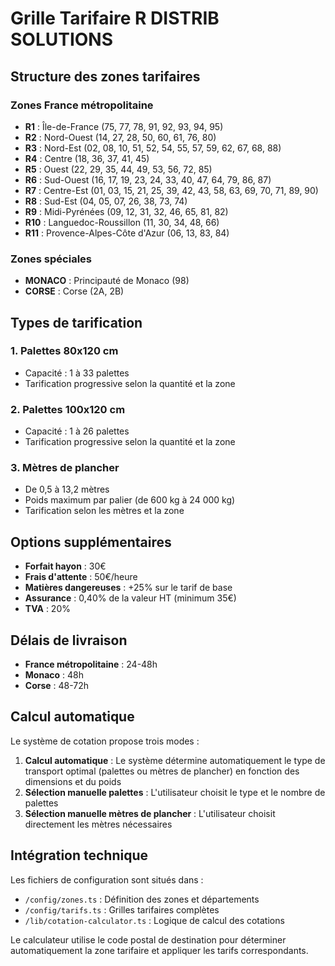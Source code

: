 # Grille Tarifaire R DISTRIB SOLUTIONS

## Structure des zones tarifaires

### Zones France métropolitaine

- **R1** : Île-de-France (75, 77, 78, 91, 92, 93, 94, 95)
- **R2** : Nord-Ouest (14, 27, 28, 50, 60, 61, 76, 80)
- **R3** : Nord-Est (02, 08, 10, 51, 52, 54, 55, 57, 59, 62, 67, 68, 88)
- **R4** : Centre (18, 36, 37, 41, 45)
- **R5** : Ouest (22, 29, 35, 44, 49, 53, 56, 72, 85)
- **R6** : Sud-Ouest (16, 17, 19, 23, 24, 33, 40, 47, 64, 79, 86, 87)
- **R7** : Centre-Est (01, 03, 15, 21, 25, 39, 42, 43, 58, 63, 69, 70, 71, 89, 90)
- **R8** : Sud-Est (04, 05, 07, 26, 38, 73, 74)
- **R9** : Midi-Pyrénées (09, 12, 31, 32, 46, 65, 81, 82)
- **R10** : Languedoc-Roussillon (11, 30, 34, 48, 66)
- **R11** : Provence-Alpes-Côte d'Azur (06, 13, 83, 84)

### Zones spéciales

- **MONACO** : Principauté de Monaco (98)
- **CORSE** : Corse (2A, 2B)

## Types de tarification

### 1. Palettes 80x120 cm
- Capacité : 1 à 33 palettes
- Tarification progressive selon la quantité et la zone

### 2. Palettes 100x120 cm
- Capacité : 1 à 26 palettes
- Tarification progressive selon la quantité et la zone

### 3. Mètres de plancher
- De 0,5 à 13,2 mètres
- Poids maximum par palier (de 600 kg à 24 000 kg)
- Tarification selon les mètres et la zone

## Options supplémentaires

- **Forfait hayon** : 30€
- **Frais d'attente** : 50€/heure
- **Matières dangereuses** : +25% sur le tarif de base
- **Assurance** : 0,40% de la valeur HT (minimum 35€)
- **TVA** : 20%

## Délais de livraison

- **France métropolitaine** : 24-48h
- **Monaco** : 48h
- **Corse** : 48-72h

## Calcul automatique

Le système de cotation propose trois modes :

1. **Calcul automatique** : Le système détermine automatiquement le type de transport optimal (palettes ou mètres de plancher) en fonction des dimensions et du poids
2. **Sélection manuelle palettes** : L'utilisateur choisit le type et le nombre de palettes
3. **Sélection manuelle mètres de plancher** : L'utilisateur choisit directement les mètres nécessaires

## Intégration technique

Les fichiers de configuration sont situés dans :
- `/config/zones.ts` : Définition des zones et départements
- `/config/tarifs.ts` : Grilles tarifaires complètes
- `/lib/cotation-calculator.ts` : Logique de calcul des cotations

Le calculateur utilise le code postal de destination pour déterminer automatiquement la zone tarifaire et appliquer les tarifs correspondants.